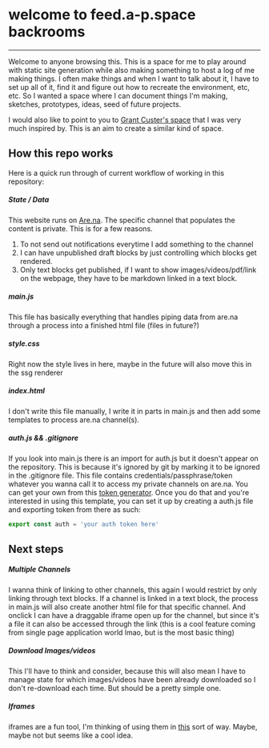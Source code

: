 # welcome to feed.a-p.space backrooms

---

Welcome to anyone browsing this. This is a space for me to play around with static site generation while also making something to host a log of me making things. I often make things and when I want to talk about it, I have to set up all of it, find it and figure out how to recreate the environment, etc, etc. So I wanted a space where I can document things I'm making, sketches, prototypes, ideas, seed of future projects.

I would also like to point to you to [Grant Custer's space](https://feed.grantcuster.com/) that I was very much inspired by. This is an aim to create a similar kind of space.


## How this repo works

Here is a quick run through of current workflow of working in this repository:

##### State / Data
This website runs on [Are.na](https://are.na). The specific channel that populates the content is private. This is for a few reasons.
1. To not send out notifications everytime I add something to the channel
2. I can have unpublished draft blocks by just controlling which blocks get rendered.
3. Only text blocks get published, if I want to show images/videos/pdf/link on the webpage, they have to be markdown linked in a text block.

##### main.js
This file has basically everything that handles piping data from are.na through a process into a finished html file (files in future?)

##### style.css
Right now the style lives in here, maybe in the future will also move this in the ssg renderer

##### index.html
I don't write this file manually, I write it in parts in main.js and then add some templates to process are.na channel(s).

##### auth.js && .gitignore
If you look into main.js there is an import for auth.js but it doesn't appear on the repository. This is because it's ignored by git by marking it to be ignored in the .gitignore file. This file contains credentials/passphrase/token whatever you wanna call it to access my private channels on are.na. You can get your own from this [token generator](https://arena-token-gen.vercel.app/). Once you do that and you're interested in using this template, you can set it up by creating a auth.js file and exporting token from there as such: 

```js
export const auth = 'your auth token here'
```

## Next steps

##### Multiple Channels
I wanna think of linking to other channels, this again I would restrict by only linking through text blocks. If a channel is linked in a text block, the process in main.js will also create another html file for that specific channel. And onclick I can have a draggable iframe open up for the channel, but since it's a file it can also be accessed through the link (this is a cool feature coming from single page application world lmao, but is the most basic thing)

##### Download Images/videos
This I'll have to think and consider, because this will also mean I have to manage state for which images/videos have been already downloaded so I don't re-download each time. But should be a pretty simple one.

##### Iframes
iframes are a fun tool, I'm thinking of using them in [this](https://wmianecki.github.io/thesis_website) sort of way. Maybe, maybe not but seems like a cool idea.

